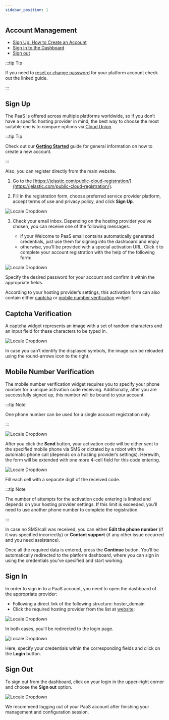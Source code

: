 ```yaml
---
sidebar_position: 1
---
```


## Account Management

- [Sign Up: How to Create an Account](/docs/Account&Pricing/Account%20Registration#sign-up)
- [Sign In to the Dashboard](/docs/Account&Pricing/Account%20Registration#sign-in)
- [Sign out](/docs/Account&Pricing/Account%20Registration#sign-out)

:::tip Tip

If you need to [reset or change password](/docs/Account&Pricing/Account%20Password%20Reset) for your platform account check out the linked guide.

:::

## Sign Up

The PaaS is offered across multiple platforms worldwide, so if you don’t have a specific hosting provider in mind, the best way to choose the most suitable one is to compare options via [Cloud Union](https://cloudmydc.com/).

:::tip Tip

Check out our **[Getting Started](/docs/QuickStart/Getting%20Started)** guide for general information on how to create a new account.

:::

Also, you can register directly from the main website.

1. Go to the [https://jelastic.com/public-cloud-registration/](https://jelastic.com/public-cloud-registration/).

2. Fill in the registration form, choose preferred service provider platform, accept terms of use and privacy policy, and click **Sign Up**.

<div style={{
    display:'flex',
    justifyContent: 'center',
    margin: '0 0 1rem 0'
}}>

![Locale Dropdown](./img/AccountRegistration/01-sign-up-for-free-trial.png)

</div>

3. Check your email inbox. Depending on the hosting provider you’ve chosen, you can receive one of the following messages:

   - if your Welcome to PaaS email contains automatically generated credentials, just use them for signing into the dashboard and enjoy
   - otherwise, you’ll be provided with a special activation URL. Click it to complete your account registration with the help of the following form:

<div style={{
    display:'flex',
    justifyContent: 'center',
    margin: '0 0 1rem 0'
}}>

![Locale Dropdown](./img/AccountRegistration/02-provide-account-password.png)

</div>

Specify the desired password for your account and confirm it within the appropriate fields.

According to your hosting provider’s settings, this activation form can also contain either [captcha](/docs/Account&Pricing/Account%20Registration#captcha-verification) or [mobile number verification](/docs/Account&Pricing/Account%20Registration#mobile-number-verification) widget:

## Captcha Verification

A captcha widget represents an image with a set of random characters and an input field for these characters to be typed in.

<div style={{
    display:'flex',
    justifyContent: 'center',
    margin: '0 0 1rem 0'
}}>

![Locale Dropdown](./img/AccountRegistration/03-account-activation-with-captcha.png)

</div>

In case you can’t identify the displayed symbols, the image can be reloaded using the round-arrows icon to the right.

## Mobile Number Verification

The mobile number verification widget requires you to specify your phone number for a unique activation code receiving. Additionally, after you are successfully signed up, this number will be bound to your account.

:::tip Note

One phone number can be used for a single account registration only.

:::

<div style={{
    display:'flex',
    justifyContent: 'center',
    margin: '0 0 1rem 0'
}}>

![Locale Dropdown](./img/AccountRegistration/04-account-activation-mobile-phone.png)

</div>

After you click the **Send** button, your activation code will be either sent to the specified mobile phone via SMS or dictated by a robot with the automatic phone call (depends on a hosting provider’s settings). Herewith, the form will be extended with one more 4-cell field for this code entering.

<div style={{
    display:'flex',
    justifyContent: 'center',
    margin: '0 0 1rem 0'
}}>

![Locale Dropdown](./img/AccountRegistration/05-account-activation-phone-code.png)

</div>

Fill each cell with a separate digit of the received code.

:::tip Note

The number of attempts for the activation code entering is limited and depends on your hosting provider settings. If this limit is exceeded, you’ll need to use another phone number to complete the registration.

:::

In case no SMS/call was received, you can either **Edit the phone number** (if it was specified incorrectly) or **Contact support** (if any other issue occurred and you need assistance).

Once all the required data is entered, press the **Continue** button. You’ll be automatically redirected to the platform dashboard, where you can sign in using the credentials you’ve specified and start working.

## Sign In

In order to sign in to a PaaS account, you need to open the dashboard of the appropriate provider:

- Following a direct link of the following structure: hoster_domain
- Click the required hosting provider from the list at [website](https://cloudmydc.com/):

<div style={{
    display:'flex',
    justifyContent: 'center',
    margin: '0 0 1rem 0'
}}>

![Locale Dropdown](./img/AccountRegistration/06-platform-website-choose-provider.png)

</div>

In both cases, you’ll be redirected to the login page.

<div style={{
    display:'flex',
    justifyContent: 'center',
    margin: '0 0 1rem 0'
}}>

![Locale Dropdown](./img/AccountRegistration/07-log-in-to-dashboard.png)

</div>

Here, specify your credentials within the corresponding fields and click on the **Login** button.

## Sign Out

To sign out from the dashboard, click on your login in the upper-right corner and choose the **Sign out** option.

<div style={{
    display:'flex',
    justifyContent: 'center',
    margin: '0 0 1rem 0'
}}>

![Locale Dropdown](./img/AccountRegistration/08-paas-account-sign-out.png)

</div>

We recommend logging out of your PaaS account after finishing your management and configuration session.
